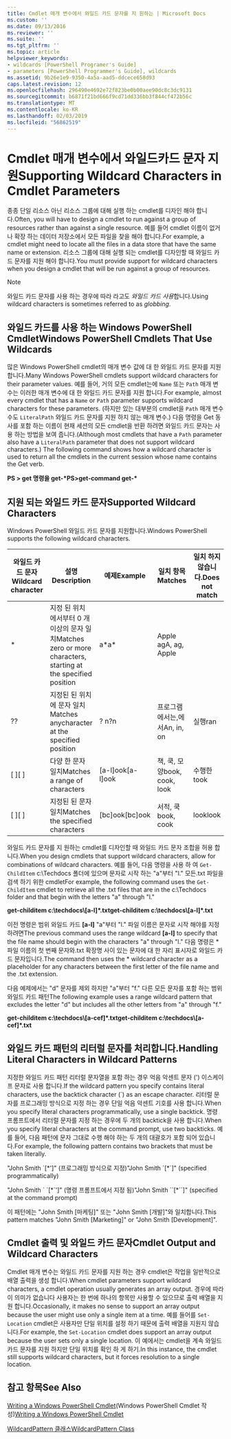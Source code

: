 ```yaml
---
title: Cmdlet 매개 변수에서 와일드 카드 문자를 지 원하는 | Microsoft Docs
ms.custom: ''
ms.date: 09/13/2016
ms.reviewer: ''
ms.suite: ''
ms.tgt_pltfrm: ''
ms.topic: article
helpviewer_keywords:
- wildcards [PowerShell Programer's Guide]
- parameters [PowerShell Programmer's Guide], wildcards
ms.assetid: 9b26e1e9-9350-4a5a-aad5-ddcece658d93
caps.latest.revision: 12
ms.openlocfilehash: 296490e4692e72f823be0b00aee90dc8c3dc9131
ms.sourcegitcommit: b6871f21bd666f9cd71dd336bb3f844cf472b56c
ms.translationtype: MT
ms.contentlocale: ko-KR
ms.lasthandoff: 02/03/2019
ms.locfileid: "56862519"
---
```

# <a name="supporting-wildcard-characters-in-cmdlet-parameters"></a><span data-ttu-id="db4d8-102">Cmdlet 매개 변수에서 와일드카드 문자 지원</span><span class="sxs-lookup"><span data-stu-id="db4d8-102">Supporting Wildcard Characters in Cmdlet Parameters</span></span>

<span data-ttu-id="db4d8-103">종종 단일 리소스 아닌 리소스 그룹에 대해 실행 하는 cmdlet를 디자인 해야 합니다.</span><span class="sxs-lookup"><span data-stu-id="db4d8-103">Often, you will have to design a cmdlet to run against a group of resources rather than against a single resource.</span></span> <span data-ttu-id="db4d8-104">예를 들어 cmdlet 이름이 없거나 확장 하는 데이터 저장소에서 모든 파일을 찾을 해야 합니다.</span><span class="sxs-lookup"><span data-stu-id="db4d8-104">For example, a cmdlet might need to locate all the files in a data store that have the same name or extension.</span></span> <span data-ttu-id="db4d8-105">리소스 그룹에 대해 실행 되는 cmdlet를 디자인할 때 와일드 카드 문자를 지원 해야 합니다.</span><span class="sxs-lookup"><span data-stu-id="db4d8-105">You must provide support for wildcard characters when you design a cmdlet that will be run against a group of resources.</span></span>

> [!NOTE]
> <span data-ttu-id="db4d8-106">와일드 카드 문자를 사용 하는 경우에 따라 라고도 *와일드 카드 사용*합니다.</span><span class="sxs-lookup"><span data-stu-id="db4d8-106">Using wildcard characters is sometimes referred to as *globbing*.</span></span>

## <a name="windows-powershell-cmdlets-that-use-wildcards"></a><span data-ttu-id="db4d8-107">와일드 카드를 사용 하는 Windows PowerShell Cmdlet</span><span class="sxs-lookup"><span data-stu-id="db4d8-107">Windows PowerShell Cmdlets That Use Wildcards</span></span>

 <span data-ttu-id="db4d8-108">많은 Windows PowerShell cmdlet의 매개 변수 값에 대 한 와일드 카드 문자를 지원 합니다.</span><span class="sxs-lookup"><span data-stu-id="db4d8-108">Many Windows PowerShell cmdlets support wildcard characters for their parameter values.</span></span> <span data-ttu-id="db4d8-109">예를 들어, 거의 모든 cmdlet는에 `Name` 또는 `Path` 매개 변수는 이러한 매개 변수에 대 한 와일드 카드 문자를 지원 합니다.</span><span class="sxs-lookup"><span data-stu-id="db4d8-109">For example, almost every cmdlet that has a `Name` or `Path` parameter supports wildcard characters for these parameters.</span></span> <span data-ttu-id="db4d8-110">(하지만 있는 대부분의 cmdlet을 `Path` 매개 변수 수도 `LiteralPath` 와일드 카드 문자를 지원 하지 않는 매개 변수.) 다음 명령을 Get 동사를 포함 하는 이름이 현재 세션의 모든 cmdlet을 반환 하려면 와일드 카드 문자는 사용 하는 방법을 보여 줍니다.</span><span class="sxs-lookup"><span data-stu-id="db4d8-110">(Although most cmdlets that have a `Path` parameter also have a `LiteralPath` parameter that does not support wildcard characters.) The following command shows how a wildcard character is used to return all the cmdlets in the current session whose name contains the Get verb.</span></span>

 <span data-ttu-id="db4d8-111">**PS > get 명령을 get-\***</span><span class="sxs-lookup"><span data-stu-id="db4d8-111">**PS>get-command get-\***</span></span>

## <a name="supported-wildcard-characters"></a><span data-ttu-id="db4d8-112">지원 되는 와일드 카드 문자</span><span class="sxs-lookup"><span data-stu-id="db4d8-112">Supported Wildcard Characters</span></span>

<span data-ttu-id="db4d8-113">Windows PowerShell 와일드 카드 문자를 지원합니다.</span><span class="sxs-lookup"><span data-stu-id="db4d8-113">Windows PowerShell supports the following wildcard characters.</span></span>

|<span data-ttu-id="db4d8-114">와일드 카드 문자</span><span class="sxs-lookup"><span data-stu-id="db4d8-114">Wildcard character</span></span>|<span data-ttu-id="db4d8-115">설명</span><span class="sxs-lookup"><span data-stu-id="db4d8-115">Description</span></span>|<span data-ttu-id="db4d8-116">예제</span><span class="sxs-lookup"><span data-stu-id="db4d8-116">Example</span></span>|<span data-ttu-id="db4d8-117">일치 항목</span><span class="sxs-lookup"><span data-stu-id="db4d8-117">Matches</span></span>|<span data-ttu-id="db4d8-118">일치 하지 않습니다.</span><span class="sxs-lookup"><span data-stu-id="db4d8-118">Does not match</span></span>|
|------------------------|-----------------|-------------|-------------|--------------------|
|*|<span data-ttu-id="db4d8-119">지정 된 위치 에서부터 0 개 이상의 문자 일치</span><span class="sxs-lookup"><span data-stu-id="db4d8-119">Matches zero or more characters, starting at the specified position</span></span>|<span data-ttu-id="db4d8-120">a\*</span><span class="sxs-lookup"><span data-stu-id="db4d8-120">a\*</span></span>|<span data-ttu-id="db4d8-121">Apple ag</span><span class="sxs-lookup"><span data-stu-id="db4d8-121">A, ag, Apple</span></span>||
|<span data-ttu-id="db4d8-122">?</span><span class="sxs-lookup"><span data-stu-id="db4d8-122">?</span></span>|<span data-ttu-id="db4d8-123">지정된 된 위치에 문자 일치</span><span class="sxs-lookup"><span data-stu-id="db4d8-123">Matches anycharacter at the specified position</span></span>|<span data-ttu-id="db4d8-124">? n</span><span class="sxs-lookup"><span data-stu-id="db4d8-124">?n</span></span>|<span data-ttu-id="db4d8-125">프로그램에서는,에서</span><span class="sxs-lookup"><span data-stu-id="db4d8-125">An, in, on</span></span>|<span data-ttu-id="db4d8-126">실행</span><span class="sxs-lookup"><span data-stu-id="db4d8-126">ran</span></span>|
|<span data-ttu-id="db4d8-127">[ ]</span><span class="sxs-lookup"><span data-stu-id="db4d8-127">[ ]</span></span>|<span data-ttu-id="db4d8-128">다양 한 문자 일치</span><span class="sxs-lookup"><span data-stu-id="db4d8-128">Matches a range of characters</span></span>|<span data-ttu-id="db4d8-129">[a-l]ook</span><span class="sxs-lookup"><span data-stu-id="db4d8-129">[a-l]ook</span></span>|<span data-ttu-id="db4d8-130">책, 쿡, 모양</span><span class="sxs-lookup"><span data-stu-id="db4d8-130">book, cook, look</span></span>|<span data-ttu-id="db4d8-131">수행한</span><span class="sxs-lookup"><span data-stu-id="db4d8-131">took</span></span>|
|<span data-ttu-id="db4d8-132">[ ]</span><span class="sxs-lookup"><span data-stu-id="db4d8-132">[ ]</span></span>|<span data-ttu-id="db4d8-133">지정된 된 문자 일치</span><span class="sxs-lookup"><span data-stu-id="db4d8-133">Matches the specified characters</span></span>|<span data-ttu-id="db4d8-134">[bc]ook</span><span class="sxs-lookup"><span data-stu-id="db4d8-134">[bc]ook</span></span>|<span data-ttu-id="db4d8-135">서적, 쿡</span><span class="sxs-lookup"><span data-stu-id="db4d8-135">book, cook</span></span>|<span data-ttu-id="db4d8-136">look</span><span class="sxs-lookup"><span data-stu-id="db4d8-136">look</span></span>|

<span data-ttu-id="db4d8-137">와일드 카드 문자를 지 원하는 cmdlet를 디자인할 때 와일드 카드 문자 조합을 허용 합니다.</span><span class="sxs-lookup"><span data-stu-id="db4d8-137">When you design cmdlets that support wildcard characters, allow for combinations of wildcard characters.</span></span> <span data-ttu-id="db4d8-138">예를 들어, 다음 명령을 사용 하 여 `Get-ChildItem` c:\Techdocs 폴더에 있으며 문자로 시작 하는 "a"부터 "l." 모든.txt 파일을 검색 하기 위한 cmdlet</span><span class="sxs-lookup"><span data-stu-id="db4d8-138">For example, the following command uses the `Get-ChildItem` cmdlet to retrieve all the .txt files that are in the c:\Techdocs folder and that begin with the letters "a" through "l."</span></span>

<span data-ttu-id="db4d8-139">**get-childitem c:\techdocs\\[a-l]\*.txt**</span><span class="sxs-lookup"><span data-stu-id="db4d8-139">**get-childitem c:\techdocs\\[a-l]\*.txt**</span></span>

<span data-ttu-id="db4d8-140">이전 명령은 범위 와일드 카드 **[a-l]** "a"부터 "l." 파일 이름은 문자로 시작 해야를 지정 하려면</span><span class="sxs-lookup"><span data-stu-id="db4d8-140">The previous command uses the range wildcard **[a-l]** to specify that the file name should begin with the characters "a" through "l."</span></span> <span data-ttu-id="db4d8-141">다음 명령은 \* 파일 이름의 첫 번째 문자와.txt 확장명 사이 있는 문자에 대 한 자리 표시자로 와일드 카드 문자입니다.</span><span class="sxs-lookup"><span data-stu-id="db4d8-141">The command then uses the \* wildcard character as a placeholder for any characters between the first letter of the file name and the .txt extension.</span></span>

<span data-ttu-id="db4d8-142">다음 예제에서는 "d" 문자를 제외 하지만 "a"부터 "f." 다른 모든 문자를 포함 하는 범위 와일드 카드 패턴</span><span class="sxs-lookup"><span data-stu-id="db4d8-142">The following example uses a range wildcard pattern that excludes the letter "d" but includes all the other letters from "a" through "f."</span></span>

<span data-ttu-id="db4d8-143">**get-childitem c:\techdocs\\[a-cef]\*.txt**</span><span class="sxs-lookup"><span data-stu-id="db4d8-143">**get-childitem c:\techdocs\\[a-cef]\*.txt**</span></span>

## <a name="handling-literal-characters-in-wildcard-patterns"></a><span data-ttu-id="db4d8-144">와일드 카드 패턴의 리터럴 문자를 처리합니다.</span><span class="sxs-lookup"><span data-stu-id="db4d8-144">Handling Literal Characters in Wildcard Patterns</span></span>

<span data-ttu-id="db4d8-145">지정한 와일드 카드 패턴 리터럴 문자열을 포함 하는 경우 억음 악센트 문자 (') 이스케이프 문자로 사용 합니다.</span><span class="sxs-lookup"><span data-stu-id="db4d8-145">If the wildcard pattern you specify contains literal characters, use the backtick character (\`) as an escape character.</span></span> <span data-ttu-id="db4d8-146">리터럴 문자를 프로그래밍 방식으로 지정 하는 경우 단일 억음 악센트 기호를 사용 합니다.</span><span class="sxs-lookup"><span data-stu-id="db4d8-146">When you specify literal characters programmatically, use a single backtick.</span></span> <span data-ttu-id="db4d8-147">명령 프롬프트에서 리터럴 문자를 지정 하는 경우에 두 개의 backtick을 사용 합니다.</span><span class="sxs-lookup"><span data-stu-id="db4d8-147">When you specify literal characters at the command prompt, use two backticks.</span></span> <span data-ttu-id="db4d8-148">예를 들어, 다음 패턴에 문자 그대로 수행 해야 하는 두 개의 대괄호가 포함 되어 있습니다.</span><span class="sxs-lookup"><span data-stu-id="db4d8-148">For example, the following pattern contains two brackets that must be taken literally.</span></span>

<span data-ttu-id="db4d8-149">"John Smith \`[\*']" (프로그래밍 방식으로 지정)</span><span class="sxs-lookup"><span data-stu-id="db4d8-149">"John Smith \`[\*\`]" (specified programmatically)</span></span>

<span data-ttu-id="db4d8-150">"John Smith \` \`[\*\`']" (명령 프롬프트에서 지정 됨)</span><span class="sxs-lookup"><span data-stu-id="db4d8-150">"John Smith \`\`[\*\`\`]"  (specified at the command prompt)</span></span>

<span data-ttu-id="db4d8-151">이 패턴에는 "John Smith [마케팅]" 또는 "John Smith [개발]"와 일치합니다.</span><span class="sxs-lookup"><span data-stu-id="db4d8-151">This pattern matches "John Smith [Marketing]" or "John Smith [Development]".</span></span>

## <a name="cmdlet-output-and-wildcard-characters"></a><span data-ttu-id="db4d8-152">Cmdlet 출력 및 와일드 카드 문자</span><span class="sxs-lookup"><span data-stu-id="db4d8-152">Cmdlet Output and Wildcard Characters</span></span>

<span data-ttu-id="db4d8-153">Cmdlet 매개 변수는 와일드 카드 문자를 지원 하는 경우 cmdlet은 작업을 일반적으로 배열 출력을 생성 합니다.</span><span class="sxs-lookup"><span data-stu-id="db4d8-153">When cmdlet parameters support wildcard characters, a cmdlet operation usually generates an array output.</span></span> <span data-ttu-id="db4d8-154">경우에 따라이 의미가 없습니다 사용자는 한 번에 하나의 항목만 사용할 수 있으므로 출력 배열을 지원 합니다.</span><span class="sxs-lookup"><span data-stu-id="db4d8-154">Occasionally, it makes no sense to support an array output because the user might use only a single item at a time.</span></span> <span data-ttu-id="db4d8-155">예를 들어를 `Set-Location` cmdlet은 사용자만 단일 위치를 설정 하기 때문에 출력 배열을 지원지 않습니다.</span><span class="sxs-lookup"><span data-stu-id="db4d8-155">For example, the `Set-Location` cmdlet does support an array output because the user sets only a single location.</span></span> <span data-ttu-id="db4d8-156">이 예에서는 cmdlet을 계속 와일드 카드 문자를 지원 하지만 단일 위치를 확인 하 게 하기.</span><span class="sxs-lookup"><span data-stu-id="db4d8-156">In this instance, the cmdlet still supports wildcard characters, but it forces resolution to a single location.</span></span>

## <a name="see-also"></a><span data-ttu-id="db4d8-157">참고 항목</span><span class="sxs-lookup"><span data-stu-id="db4d8-157">See Also</span></span>

<span data-ttu-id="db4d8-158">[Writing a Windows PowerShell Cmdlet](./writing-a-windows-powershell-cmdlet.md)(Windows PowerShell Cmdlet 작성)</span><span class="sxs-lookup"><span data-stu-id="db4d8-158">[Writing a Windows PowerShell Cmdlet](./writing-a-windows-powershell-cmdlet.md)</span></span>

[<span data-ttu-id="db4d8-159">WildcardPattern 클래스</span><span class="sxs-lookup"><span data-stu-id="db4d8-159">WildcardPattern Class</span></span>](/dotnet/api/system.management.automation.wildcardpattern)
